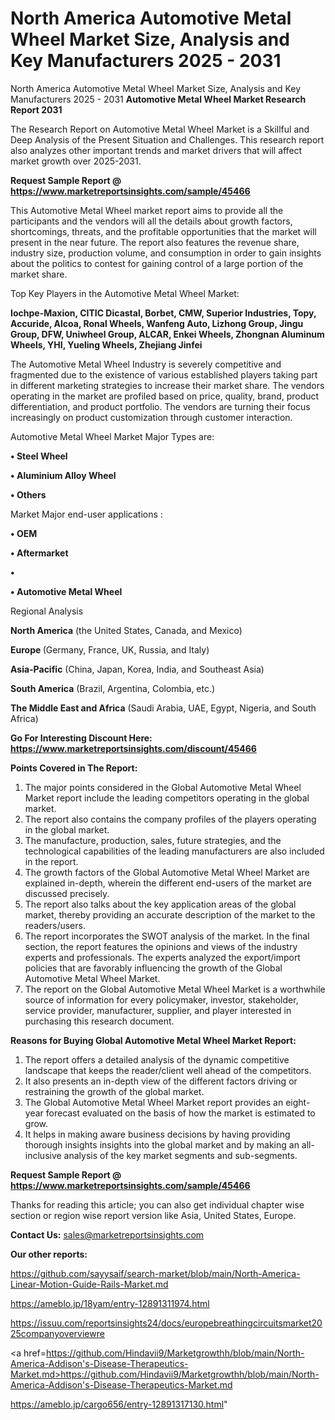 # North America Automotive Metal Wheel Market Size, Analysis and Key Manufacturers 2025 - 2031
North America Automotive Metal Wheel Market Size, Analysis and Key Manufacturers 2025 - 2031
<strong>Automotive Metal Wheel Market Research Report 2031</strong>

The Research Report on Automotive Metal Wheel Market is a Skillful and Deep Analysis of the Present Situation and Challenges. This research report also analyzes other important trends and market drivers that will affect market growth over 2025-2031.

<strong>Request Sample Report @ <a href=https://www.marketreportsinsights.com/sample/45466>https://www.marketreportsinsights.com/sample/45466</a></strong>

This Automotive Metal Wheel market report aims to provide all the participants and the vendors will all the details about growth factors, shortcomings, threats, and the profitable opportunities that the market will present in the near future. The report also features the revenue share, industry size, production volume, and consumption in order to gain insights about the politics to contest for gaining control of a large portion of the market share.

Top Key Players in the Automotive Metal Wheel Market:

<strong>Iochpe-Maxion, CITIC Dicastal, Borbet, CMW, Superior Industries, Topy, Accuride, Alcoa, Ronal Wheels, Wanfeng Auto, Lizhong Group, Jingu Group, DFW, Uniwheel Group, ALCAR, Enkei Wheels, Zhongnan Aluminum Wheels, YHI, Yueling Wheels, Zhejiang Jinfei</strong>

The Automotive Metal Wheel Industry is severely competitive and fragmented due to the existence of various established players taking part in different marketing strategies to increase their market share. The vendors operating in the market are profiled based on price, quality, brand, product differentiation, and product portfolio. The vendors are turning their focus increasingly on product customization through customer interaction.

Automotive Metal Wheel Market Major Types are:

<strong>•  Steel Wheel

•  Aluminium Alloy Wheel

•  Others</strong>

Market Major end-user applications :

<strong>•  OEM

•  Aftermarket

•  

•  Automotive Metal Wheel</strong>

Regional Analysis

</u><strong><b>North America</b></strong> (the United States, Canada, and Mexico)

<strong><b>Europe </b></strong>(Germany, France, UK, Russia, and Italy)

<strong><b>Asia-Pacific</b></strong> (China, Japan, Korea, India, and Southeast Asia)

<strong><b>South America</b></strong> (Brazil, Argentina, Colombia, etc.)

<strong><b>The Middle East and Africa</b></strong> (Saudi Arabia, UAE, Egypt, Nigeria, and South Africa)

<strong>Go For Interesting Discount Here: <a href=https://www.marketreportsinsights.com/discount/45466>https://www.marketreportsinsights.com/discount/45466</a></strong>

<strong>Points Covered in The Report:</strong>
<ol>
  <li>The major points considered in the Global Automotive Metal Wheel Market report include the leading competitors operating in the global market.</li>
  <li>The report also contains the company profiles of the players operating in the global market.</li>
  <li>The manufacture, production, sales, future strategies, and the technological capabilities of the leading manufacturers are also included in the report.</li>
  <li>The growth factors of the Global Automotive Metal Wheel Market are explained in-depth, wherein the different end-users of the market are discussed precisely.</li>
  <li>The report also talks about the key application areas of the global market, thereby providing an accurate description of the market to the readers/users.</li>
  <li>The report incorporates the SWOT analysis of the market. In the final section, the report features the opinions and views of the industry experts and professionals. The experts analyzed the export/import policies that are favorably influencing the growth of the Global Automotive Metal Wheel Market.</li>
  <li>The report on the Global Automotive Metal Wheel Market is a worthwhile source of information for every policymaker, investor, stakeholder, service provider, manufacturer, supplier, and player interested in purchasing this research document.</li>
</ol>
<strong>Reasons for Buying Global Automotive Metal Wheel Market Report:</strong>

<ol>
  <li>The report offers a detailed analysis of the dynamic competitive landscape that keeps the reader/client well ahead of the competitors.</li>
  <li>It also presents an in-depth view of the different factors driving or restraining the growth of the global market.</li>
  <li>The Global Automotive Metal Wheel Market report provides an eight-year forecast evaluated on the basis of how the market is estimated to grow.</li>
  <li>It helps in making aware business decisions by having providing thorough insights insights into the global market and by making an all-inclusive analysis of the key market segments and sub-segments.</li>
</ol>
<strong>Request Sample Report @ <a href=https://www.marketreportsinsights.com/sample/45466>https://www.marketreportsinsights.com/sample/45466</a></strong>


Thanks for reading this article; you can also get individual chapter wise section or region wise report version like Asia, United States, Europe.

<strong>Contact Us:</strong>
sales@marketreportsinsights.com

<strong>Our other reports:</strong>

<a href=https://github.com/sayysaif/search-market/blob/main/North-America-Linear-Motion-Guide-Rails-Market.md>https://github.com/sayysaif/search-market/blob/main/North-America-Linear-Motion-Guide-Rails-Market.md</a>

<a href=https://ameblo.jp/18yam/entry-12891311974.html>https://ameblo.jp/18yam/entry-12891311974.html</a>

<a href=https://issuu.com/reportsinsights24/docs/europebreathingcircuitsmarket2025companyoverviewre>https://issuu.com/reportsinsights24/docs/europebreathingcircuitsmarket2025companyoverviewre</a>

<a href=https://github.com/Hindavii9/Marketgrowthh/blob/main/North-America-Addison's-Disease-Therapeutics-Market.md>https://github.com/Hindavii9/Marketgrowthh/blob/main/North-America-Addison's-Disease-Therapeutics-Market.md</a>

<a href=https://ameblo.jp/cargo656/entry-12891317130.html>https://ameblo.jp/cargo656/entry-12891317130.html</a>"
